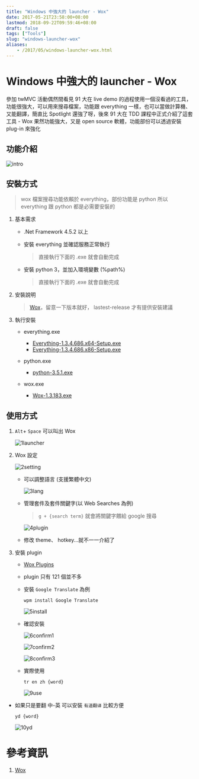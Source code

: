 ```yaml
---
title: "Windows 中強大的 launcher - Wox"
date: 2017-05-21T23:58:00+08:00
lastmod: 2018-09-22T09:59:46+08:00
draft: false
tags: ["Tools"]
slug: "windows-launcher-wox"
aliases:
    - /2017/05/windows-launcher-wox.html
---
```

# Windows 中強大的 launcher - Wox
參加 twMVC 活動偶然間看見 91 大在 live demo 的過程使用一個沒看過的工具，功能很強大，可以用來搜尋檔案，功能跟 everything 一樣，也可以當做計算機、又能翻譯，簡直比 Spotlight 還強了呀，後來 91 大在 TDD 課程中正式介紹了這套工具 - Wox 果然功能強大，又是 open source 軟體，功能部份可以透過安裝 plug-in 來強化

## 功能介紹

![intro](https://camo.githubusercontent.com/9db33546d3a905a9ad915e0948d3ba3f47f57b64/687474703a2f2f692e696d6775722e636f6d2f4474784e424a692e676966)

## 安裝方式

> wox 檔案搜尋功能依賴於 everything，部份功能是 python 所以 everything 跟 python 都是必需要安裝的

1.  基本需求

    *   .Net Framework 4.5.2 以上
    *   安裝 everything 並確認服務正常執行

        > 直接執行下面的 .exe 就會自動完成

    *   安裝 python 3，並加入環境變數 (%path%)

        > 直接執行下面的 .exe 就會自動完成

2.  安裝說明

    > [Wox](https://github.com/Wox-launcher/Wox/releases)，留意一下版本就好， lastest-release 才有提供安裝建議

3.  執行安裝


    *   everything.exe

        *   [Everything-1.3.4.686.x64-Setup.exe](https://github.com/Wox-launcher/Wox/releases/download/v1.3.183/Everything-1.3.4.686.x64-Setup.exe)
        *   [Everything-1.3.4.686.x86-Setup.exe](https://github.com/Wox-launcher/Wox/releases/download/v1.3.183/Everything-1.3.4.686.x86-Setup.exe)

    *   python.exe

        *   [python-3.5.1.exe](https://github.com/Wox-launcher/Wox/releases/download/v1.3.183/python-3.5.1.exe)

    *   wox.exe

        *   [Wox-1.3.183.exe](https://github.com/Wox-launcher/Wox/releases/download/v1.3.183/Wox-1.3.183.exe)

## 使用方式

1.  `Alt`+ `Space` 可以叫出 Wox

    ![1launcher](https://cloud.githubusercontent.com/assets/3851540/26285110/f1e7e1f6-3e7b-11e7-830f-d24fd1c19138.png)

2.  Wox 設定

    ![2setting](https://cloud.githubusercontent.com/assets/3851540/26285111/f20dfd32-3e7b-11e7-9a36-3ec50b1bed96.png)

    *   可以調整語言 (支援繁體中文)

        ![3lang](https://cloud.githubusercontent.com/assets/3851540/26285115/f22ed250-3e7b-11e7-895f-9409d58df4cb.png)

    *   管理套件及套件關鍵字(以 Web Searches 為例)

        > `g + {search term}` 就會將關鍵字餵給 google 搜尋

        ![4plugin](https://cloud.githubusercontent.com/assets/3851540/26285112/f22bec5c-3e7b-11e7-9a22-824cfd22caa7.png)

    *   修改 theme、 hotkey...就不一一介紹了

3.  安裝 plugin

    *   [Wox Plugins](http://www.getwox.com/plugin)

    *   plugin 只有 121 個並不多

    *   安裝 `Google Translate` 為例

        ```
        wpm install Google Translate
        ```
        
        ![5install](https://cloud.githubusercontent.com/assets/3851540/26285113/f22cd900-3e7b-11e7-9369-320545bdd39e.png)

    *   確認安裝

        ![6confirm1](https://cloud.githubusercontent.com/assets/3851540/26285114/f22e562c-3e7b-11e7-8bff-3cd43a9a6cb8.png)

        ![7confirm2](https://cloud.githubusercontent.com/assets/3851540/26285117/f2340310-3e7b-11e7-9db6-d0d916d2ad78.png)

        ![8confirm3](https://cloud.githubusercontent.com/assets/3851540/26285116/f232b5d2-3e7b-11e7-81fe-a49033e5c3b9.png)

    *   實際使用

        ```
        tr en zh {word}
        ```

        ![9use](https://cloud.githubusercontent.com/assets/3851540/26285118/f253dfa0-3e7b-11e7-9edc-5af633330bac.png)

*  如果只是要翻 中-英 可以安裝 `有道翻译` 比較方便

    ```
    yd {word}
    ```

    ![10yd](https://cloud.githubusercontent.com/assets/3851540/26285119/f2590be2-3e7b-11e7-9c38-970e60971d05.png)

# 參考資訊

1.  [Wox](https://github.com/Wox-launcher/Wox/releases)
